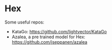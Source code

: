 # Hex
Some useful repos:
 - KataGo: https://github.com/lightvector/KataGo
 - Azalea, a pre trained model for Hex: https://github.com/jseppanen/azalea
